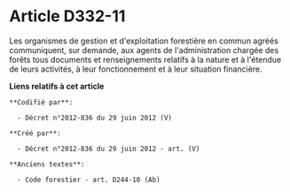 # Article D332-11

Les organismes de gestion et d'exploitation forestière en commun agréés communiquent, sur demande, aux agents de
l'administration chargée des forêts tous documents et renseignements relatifs à la nature et à l'étendue de leurs activités,
à leur fonctionnement et à leur situation financière.

**Liens relatifs à cet article**

	**Codifié par**:

	  - Décret n°2012-836 du 29 juin 2012 (V)

	**Créé par**:

	  - Décret n°2012-836 du 29 juin 2012 - art. (V)

	**Anciens textes**:

	  - Code forestier - art. D244-10 (Ab)
